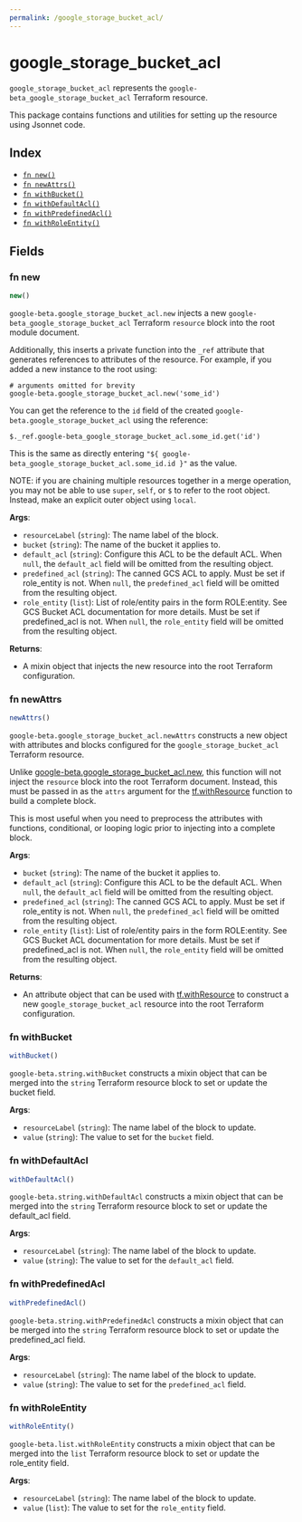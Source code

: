 ```yaml
---
permalink: /google_storage_bucket_acl/
---
```


# google_storage_bucket_acl

`google_storage_bucket_acl` represents the `google-beta_google_storage_bucket_acl` Terraform resource.



This package contains functions and utilities for setting up the resource using Jsonnet code.


## Index

* [`fn new()`](#fn-new)
* [`fn newAttrs()`](#fn-newattrs)
* [`fn withBucket()`](#fn-withbucket)
* [`fn withDefaultAcl()`](#fn-withdefaultacl)
* [`fn withPredefinedAcl()`](#fn-withpredefinedacl)
* [`fn withRoleEntity()`](#fn-withroleentity)

## Fields

### fn new

```ts
new()
```


`google-beta.google_storage_bucket_acl.new` injects a new `google-beta_google_storage_bucket_acl` Terraform `resource`
block into the root module document.

Additionally, this inserts a private function into the `_ref` attribute that generates references to attributes of the
resource. For example, if you added a new instance to the root using:

    # arguments omitted for brevity
    google-beta.google_storage_bucket_acl.new('some_id')

You can get the reference to the `id` field of the created `google-beta.google_storage_bucket_acl` using the reference:

    $._ref.google-beta_google_storage_bucket_acl.some_id.get('id')

This is the same as directly entering `"${ google-beta_google_storage_bucket_acl.some_id.id }"` as the value.

NOTE: if you are chaining multiple resources together in a merge operation, you may not be able to use `super`, `self`,
or `$` to refer to the root object. Instead, make an explicit outer object using `local`.

**Args**:
  - `resourceLabel` (`string`): The name label of the block.
  - `bucket` (`string`): The name of the bucket it applies to.
  - `default_acl` (`string`): Configure this ACL to be the default ACL. When `null`, the `default_acl` field will be omitted from the resulting object.
  - `predefined_acl` (`string`): The canned GCS ACL to apply. Must be set if role_entity is not. When `null`, the `predefined_acl` field will be omitted from the resulting object.
  - `role_entity` (`list`): List of role/entity pairs in the form ROLE:entity. See GCS Bucket ACL documentation  for more details. Must be set if predefined_acl is not. When `null`, the `role_entity` field will be omitted from the resulting object.

**Returns**:
- A mixin object that injects the new resource into the root Terraform configuration.


### fn newAttrs

```ts
newAttrs()
```


`google-beta.google_storage_bucket_acl.newAttrs` constructs a new object with attributes and blocks configured for the `google_storage_bucket_acl`
Terraform resource.

Unlike [google-beta.google_storage_bucket_acl.new](#fn-google_storage_bucket_aclnew), this function will not inject the `resource`
block into the root Terraform document. Instead, this must be passed in as the `attrs` argument for the
[tf.withResource](https://github.com/tf-libsonnet/core/tree/main/docs#fn-withresource) function to build a complete block.

This is most useful when you need to preprocess the attributes with functions, conditional, or looping logic prior to
injecting into a complete block.

**Args**:
  - `bucket` (`string`): The name of the bucket it applies to.
  - `default_acl` (`string`): Configure this ACL to be the default ACL. When `null`, the `default_acl` field will be omitted from the resulting object.
  - `predefined_acl` (`string`): The canned GCS ACL to apply. Must be set if role_entity is not. When `null`, the `predefined_acl` field will be omitted from the resulting object.
  - `role_entity` (`list`): List of role/entity pairs in the form ROLE:entity. See GCS Bucket ACL documentation  for more details. Must be set if predefined_acl is not. When `null`, the `role_entity` field will be omitted from the resulting object.

**Returns**:
  - An attribute object that can be used with [tf.withResource](https://github.com/tf-libsonnet/core/tree/main/docs#fn-withresource) to construct a new `google_storage_bucket_acl` resource into the root Terraform configuration.


### fn withBucket

```ts
withBucket()
```

`google-beta.string.withBucket` constructs a mixin object that can be merged into the `string`
Terraform resource block to set or update the bucket field.



**Args**:
  - `resourceLabel` (`string`): The name label of the block to update.
  - `value` (`string`): The value to set for the `bucket` field.


### fn withDefaultAcl

```ts
withDefaultAcl()
```

`google-beta.string.withDefaultAcl` constructs a mixin object that can be merged into the `string`
Terraform resource block to set or update the default_acl field.



**Args**:
  - `resourceLabel` (`string`): The name label of the block to update.
  - `value` (`string`): The value to set for the `default_acl` field.


### fn withPredefinedAcl

```ts
withPredefinedAcl()
```

`google-beta.string.withPredefinedAcl` constructs a mixin object that can be merged into the `string`
Terraform resource block to set or update the predefined_acl field.



**Args**:
  - `resourceLabel` (`string`): The name label of the block to update.
  - `value` (`string`): The value to set for the `predefined_acl` field.


### fn withRoleEntity

```ts
withRoleEntity()
```

`google-beta.list.withRoleEntity` constructs a mixin object that can be merged into the `list`
Terraform resource block to set or update the role_entity field.



**Args**:
  - `resourceLabel` (`string`): The name label of the block to update.
  - `value` (`list`): The value to set for the `role_entity` field.
